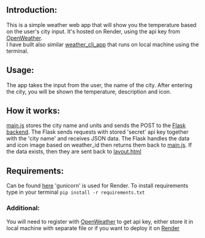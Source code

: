 ## Introduction:
This is a simple weather web app that will show you the temperature based on the user's city input. It's hosted on Render, using the api key from [OpenWeather](https://openweathermap.org/city/2643743). <br>I have built also similar [weather_cli_app](https://github.com/Dendop/Leetcode-practice/tree/main/weather_cli_app) that runs on local machine using the terminal.
<br>

## Usage:
The app takes the input from the user, the name of the city. After entering the city, you will be shown the temperature, description and icon.

## How it works:
[main.js](https://github.com/Dendop/weather-app/blob/main/main/static/js/main.js) stores the city name and units and sends the POST to the [Flask backend](https://github.com/Dendop/weather-app/blob/main/main/__init__.py). The Flask sends requests with stored 'secret' api key together with the 'city name' and receives JSON data. The Flask handles the data and icon image based on weather_id then returns them back to [main.js](https://github.com/Dendop/weather-app/blob/main/main/static/js/main.js). If the data exists, then they are sent back to [layout.html](https://github.com/Dendop/weather-app/blob/main/main/templates/layout.html)

## Requirements:
Can be found [here](https://github.com/Dendop/weather-app/blob/main/requirements.txt) 'gunicorn' is used for Render.
To install requirements type in your terminal `pip install -r requirements.txt`

### Additional:
You will need to register with [OpenWeather](https://openweathermap.org/city/2643743) to get api key, either store it in local machine with separate file or if you want to deploy it on [Render](https://render.com/)


